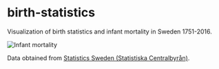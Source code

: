# birth-statistics
Visualization of birth statistics and infant mortality in Sweden 1751-2016.

![Infant mortality](Födelsestat.gif)

Data obtained from [Statistics Sweden (Statistiska Centralbyrån)](www.scb.se). 
